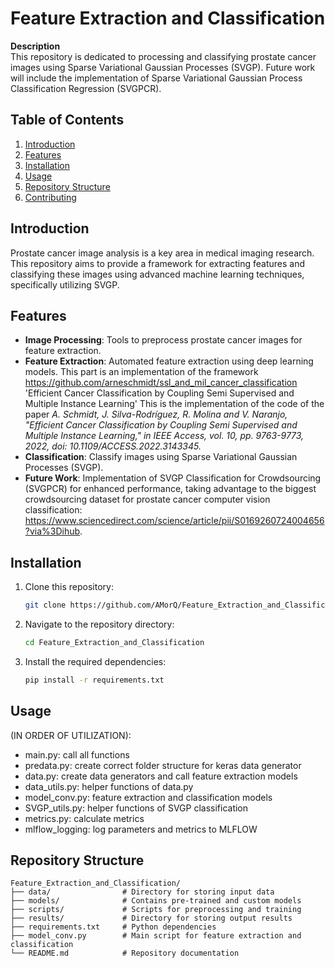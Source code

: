 <!--# Feature_Extraction_and_Classification: Process and classify prostate cancer images via SVGP. Future work will implement SVGPCR-->

# Feature Extraction and Classification

**Description**  
This repository is dedicated to processing and classifying prostate cancer images using Sparse Variational Gaussian Processes (SVGP). Future work will include the implementation of Sparse Variational Gaussian Process Classification Regression (SVGPCR).

## Table of Contents
1. [Introduction](#introduction)
2. [Features](#features)
3. [Installation](#installation)
4. [Usage](#usage)
5. [Repository Structure](#repository-structure)
6. [Contributing](#contributing)

## Introduction
Prostate cancer image analysis is a key area in medical imaging research. This repository aims to provide a framework for extracting features and classifying these images using advanced machine learning techniques, specifically utilizing SVGP.

## Features
- **Image Processing**: Tools to preprocess prostate cancer images for feature extraction.
- **Feature Extraction**: Automated feature extraction using deep learning models.
         This part is an implementation of the framework https://github.com/arneschmidt/ssl_and_mil_cancer_classification
        'Efficient Cancer Classification by Coupling Semi Supervised and Multiple Instance Learning'
        This is the implementation of the code of the paper 
        *A. Schmidt, J. Silva-Rodríguez, R. Molina and V. Naranjo, "Efficient Cancer Classification by Coupling Semi Supervised and Multiple Instance Learning," in IEEE      Access, vol. 10, pp. 9763-9773, 2022, doi: 10.1109/ACCESS.2022.3143345.*
- **Classification**: Classify images using Sparse Variational Gaussian Processes (SVGP).
- **Future Work**: Implementation of SVGP Classification for Crowdsourcing (SVGPCR) for enhanced performance, taking advantage to the biggest crowdsourcing dataset for prostate cancer computer vision classification: https://www.sciencedirect.com/science/article/pii/S0169260724004656?via%3Dihub.

## Installation
1. Clone this repository:
   ```bash
   git clone https://github.com/AMorQ/Feature_Extraction_and_Classification.git
2. Navigate to the repository directory:
   ```bash
   cd Feature_Extraction_and_Classification
3. Install the required dependencies:
   ```bash
   pip install -r requirements.txt
## Usage
(IN ORDER OF UTILIZATION): 
   - main.py: call all functions
   - predata.py: create correct folder structure for keras data generator 
   - data.py: create data generators and call feature extraction models 
   - data_utils.py: helper functions of data.py
   - model_conv.py: feature extraction and classification models 
   - SVGP_utils.py: helper functions of SVGP classification
   - metrics.py: calculate metrics 
   - mlflow_logging: log parameters and metrics to MLFLOW

## Repository Structure
```plaintext
Feature_Extraction_and_Classification/
├── data/                # Directory for storing input data
├── models/              # Contains pre-trained and custom models
├── scripts/             # Scripts for preprocessing and training
├── results/             # Directory for storing output results
├── requirements.txt     # Python dependencies
├── model_conv.py        # Main script for feature extraction and classification
└── README.md            # Repository documentation



